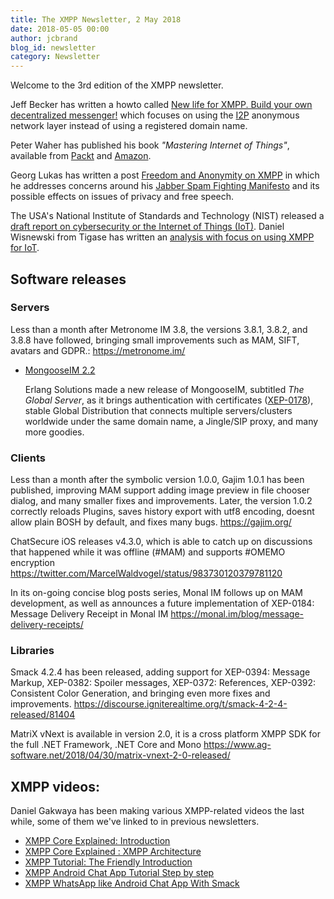 ```yaml
---
title: The XMPP Newsletter, 2 May 2018
date: 2018-05-05 00:00
author: jcbrand
blog_id: newsletter 
category: Newsletter
---
```


Welcome to the 3rd edition of the XMPP newsletter.

Jeff Becker has written a howto called
[New life for XMPP. Build your own decentralized messenger!](https://i2p.rocks/blog/new-life-for-xmpp-build-your-own-decentralized-messenger.html)
which focuses on using the [I2P](https://geti2p.net/en/) anonymous network layer instead of using a registered domain name.

Peter Waher has published his book _"Mastering Internet of Things"_, available from [Packt](https://www.packtpub.com/networking-and-servers/mastering-internet-things)
and [Amazon](https://www.packtpub.com/networking-and-servers/mastering-internet-things).

Georg Lukas has written a post [Freedom and Anonymity on XMPP](https://github.com/ge0rg/jabber-spam-fighting-manifesto/blob/master/Freedom-and-Anonymity.md)
in which he addresses concerns around his [Jabber Spam Fighting Manifesto](https://github.com/ge0rg/jabber-spam-fighting-manifesto)
and its possible effects on issues of privacy and free speech.

The USA's National Institute of Standards and Technology (NIST) released a [draft report on cybersecurity or the Internet of Things (IoT)](https://csrc.nist.gov/CSRC/media/Publications/nistir/8200/draft/documents/nistir8200-draft.pdf). Daniel Wisnewski from Tigase has written an [analysis with focus on using XMPP for IoT](https://tigase.net/article/nist-releases-iot-draft-standards).

## Software releases

### Servers

Less than a month after Metronome IM 3.8, the versions 3.8.1, 3.8.2, and 3.8.8 have followed, bringing small improvements such as MAM, SIFT, avatars and GDPR.: https://metronome.im/

* [MongooseIM 2.2](https://www.erlang-solutions.com/blog/mongooseim-2-2-the-global-server.html)

	Erlang Solutions made a new release of MongooseIM, subtitled _The Global Server_,
	as it brings authentication with certificates ([XEP-0178](https://xmpp.org/extensions/xep-0178.html)),
	stable Global Distribution that connects multiple servers/clusters worldwide under the same domain name,
	a Jingle/SIP proxy, and many more goodies.

### Clients

Less than a month after the symbolic version 1.0.0, Gajim 1.0.1 has been published, improving MAM support adding image preview in file chooser dialog, and many smaller fixes and improvements. Later, the version 1.0.2 correctly reloads Plugins, saves history export with utf8 encoding, doesnt allow plain BOSH by default, and fixes many bugs. https://gajim.org/

ChatSecure iOS releases v4.3.0, which is able to catch up on discussions that happened while it was offline (#MAM) and supports #OMEMO encryption https://twitter.com/MarcelWaldvogel/status/983730120379781120

In its on-going concise blog posts series, Monal IM follows up on MAM development, as well as announces a future implementation of XEP-0184: Message Delivery Receipt in Monal IM https://monal.im/blog/message-delivery-receipts/

### Libraries

Smack 4.2.4 has been released, adding support for XEP-0394: Message Markup, XEP-0382: Spoiler messages, XEP-0372: References, XEP-0392: Consistent Color Generation, and bringing even more fixes and improvements. https://discourse.igniterealtime.org/t/smack-4-2-4-released/81404

MatriX vNext is available in version 2.0, it is a cross platform XMPP SDK for the full .NET Framework, .NET Core and Mono https://www.ag-software.net/2018/04/30/matrix-vnext-2-0-released/

##  XMPP videos:

Daniel Gakwaya has been making various XMPP-related videos the last while, some of them we've linked to in previous newsletters.

* [XMPP Core Explained: Introduction](https://www.youtube.com/watch?v=O0gZSd_oW1g)
* [XMPP Core Explained : XMPP Architecture](https://www.youtube.com/watch?v=gbeS8BwwM-M&t=1s)
* [XMPP Tutorial: The Friendly Introduction](https://www.youtube.com/watch?v=6YhMOFS04kA)
* [XMPP Android Chat App Tutorial Step by step](https://www.youtube.com/watch?v=BheBPoBR_5s)
* [XMPP WhatsApp like Android Chat App With Smack](https://www.youtube.com/watch?v=97-XjxcBXOk)

